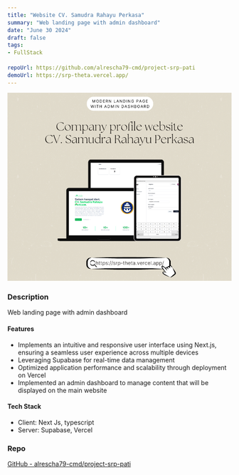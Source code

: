 ```yaml
---
title: "Website CV. Samudra Rahayu Perkasa"
summary: "Web landing page with admin dashboard"
date: "June 30 2024"
draft: false
tags:
- FullStack

repoUrl: https://github.com/alrescha79-cmd/project-srp-pati
demoUrl: https://srp-theta.vercel.app/
---
```


![Website CV. Samudra Rahayu Perkasa](<../../../../public/projects/srpmockup.png>)

### Description

Web landing page with admin dashboard

#### Features

- Implements an intuitive and responsive user interface using Next.js, ensuring a seamless user experience across multiple devices
- Leveraging Supabase for real-time data management
- Optimized application performance and scalability through deployment on Vercel
- Implemented an admin dashboard to manage content that will be displayed on the main website

#### Tech Stack

- Client: Next Js, typescript
- Server: Supabase, Vercel

### Repo

[GitHub - alrescha79-cmd/project-srp-pati](https://github.com/alrescha79-cmd/project-srp-pati)
